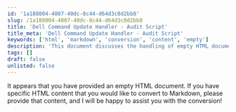 ```yaml
---
id: '1a188004-4007-40dc-8c44-d64d3c0d2bb8'
slug: /1a188004-4007-40dc-8c44-d64d3c0d2bb8
title: 'Dell Command Update Handler - Audit Script'
title_meta: 'Dell Command Update Handler - Audit Script'
keywords: ['html', 'markdown', 'conversion', 'content', 'empty']
description: 'This document discusses the handling of empty HTML documents and provides guidance on what to do if you encounter one. It emphasizes the importance of providing specific content for conversion to Markdown and offers assistance for users needing help with this process.'
tags: []
draft: false
unlisted: false
---
```


It appears that you have provided an empty HTML document. If you have specific HTML content that you would like to convert to Markdown, please provide that content, and I will be happy to assist you with the conversion!